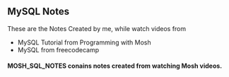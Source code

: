## MySQL Notes

These are the Notes Created by me, while watch videos from <br />
- MySQL Tutorial from Programming with Mosh
- MySQL from freecodecamp

#### MOSH_SQL_NOTES conains notes created from watching Mosh videos.